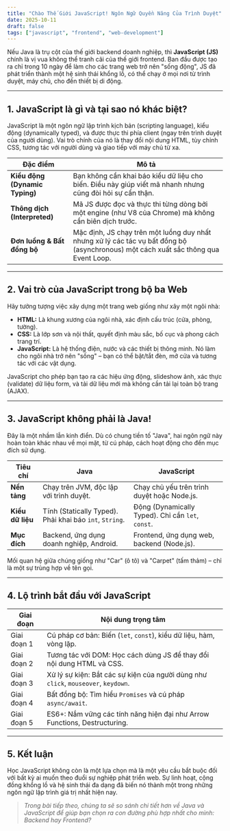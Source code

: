 ```yaml
---
title: "Chào Thế Giới JavaScript! Ngôn Ngữ Quyền Năng Của Trình Duyệt"
date: 2025-10-11
draft: false
tags: ["javascript", "frontend", "web-development"]
---
```


Nếu Java là trụ cột của thế giới backend doanh nghiệp, thì **JavaScript (JS)** chính là vị vua không thể tranh cãi của thế giới frontend. Ban đầu được tạo ra chỉ trong 10 ngày để làm cho các trang web trở nên "sống động", JS đã phát triển thành một hệ sinh thái khổng lồ, có thể chạy ở mọi nơi từ trình duyệt, máy chủ, cho đến thiết bị di động.

---

## 1. JavaScript là gì và tại sao nó khác biệt?

JavaScript là một ngôn ngữ lập trình kịch bản (scripting language), kiểu động (dynamically typed), và được thực thi phía client (ngay trên trình duyệt của người dùng). Vai trò chính của nó là thay đổi nội dung HTML, tùy chỉnh CSS, tương tác với người dùng và giao tiếp với máy chủ từ xa.

| Đặc điểm | Mô tả |
|---|---|
| **Kiểu động (Dynamic Typing)** | Bạn không cần khai báo kiểu dữ liệu cho biến. Điều này giúp viết mã nhanh nhưng cũng đòi hỏi sự cẩn thận. |
| **Thông dịch (Interpreted)** | Mã JS được đọc và thực thi từng dòng bởi một engine (như V8 của Chrome) mà không cần biên dịch trước. |
| **Đơn luồng & Bất đồng bộ** | Mặc định, JS chạy trên một luồng duy nhất nhưng xử lý các tác vụ bất đồng bộ (asynchronous) một cách xuất sắc thông qua Event Loop. |

---

## 2. Vai trò của JavaScript trong bộ ba Web

Hãy tưởng tượng việc xây dựng một trang web giống như xây một ngôi nhà:

* **HTML:** Là khung xương của ngôi nhà, xác định cấu trúc (cửa, phòng, tường).
* **CSS:** Là lớp sơn và nội thất, quyết định màu sắc, bố cục và phong cách trang trí.
* **JavaScript:** Là hệ thống điện, nước và các thiết bị thông minh. Nó làm cho ngôi nhà trở nên "sống" – bạn có thể bật/tắt đèn, mở cửa và tương tác với các vật dụng.

JavaScript cho phép bạn tạo ra các hiệu ứng động, slideshow ảnh, xác thực (validate) dữ liệu form, và tải dữ liệu mới mà không cần tải lại toàn bộ trang (AJAX).

---

## 3. JavaScript không phải là Java!

Đây là một nhầm lẫn kinh điển. Dù có chung tiền tố "Java", hai ngôn ngữ này hoàn toàn khác nhau về mọi mặt, từ cú pháp, cách hoạt động cho đến mục đích sử dụng.

| Tiêu chí | Java | JavaScript |
|---|---|---|
| **Nền tảng** | Chạy trên JVM, độc lập với trình duyệt. | Chạy chủ yếu trên trình duyệt hoặc Node.js. |
| **Kiểu dữ liệu** | Tĩnh (Statically Typed). Phải khai báo `int`, `String`. | Động (Dynamically Typed). Chỉ cần `let`, `const`. |
| **Mục đích** | Backend, ứng dụng doanh nghiệp, Android. | Frontend, ứng dụng web, backend (Node.js). |

Mối quan hệ giữa chúng giống như "Car" (ô tô) và "Carpet" (tấm thảm) – chỉ là một sự trùng hợp về tên gọi.

---

## 4. Lộ trình bắt đầu với JavaScript

| Giai đoạn | Nội dung trọng tâm |
|---|---|
| Giai đoạn 1 | Cú pháp cơ bản: Biến (`let`, `const`), kiểu dữ liệu, hàm, vòng lặp. |
| Giai đoạn 2 | Tương tác với DOM: Học cách dùng JS để thay đổi nội dung HTML và CSS. |
| Giai đoạn 3 | Xử lý sự kiện: Bắt các sự kiện của người dùng như `click`, `mouseover`, `keydown`. |
| Giai đoạn 4 | Bất đồng bộ: Tìm hiểu `Promises` và cú pháp `async/await`. |
| Giai đoạn 5 | ES6+: Nắm vững các tính năng hiện đại như Arrow Functions, Destructuring. |

---

## 5. Kết luận

Học JavaScript không còn là một lựa chọn mà là một yêu cầu bắt buộc đối với bất kỳ ai muốn theo đuổi sự nghiệp phát triển web. Sự linh hoạt, cộng đồng khổng lồ và hệ sinh thái đa dạng đã biến nó thành một trong những ngôn ngữ lập trình giá trị nhất hiện nay.

> _Trong bài tiếp theo, chúng ta sẽ so sánh chi tiết hơn về Java và JavaScript để giúp bạn chọn ra con đường phù hợp nhất cho mình: Backend hay Frontend?_